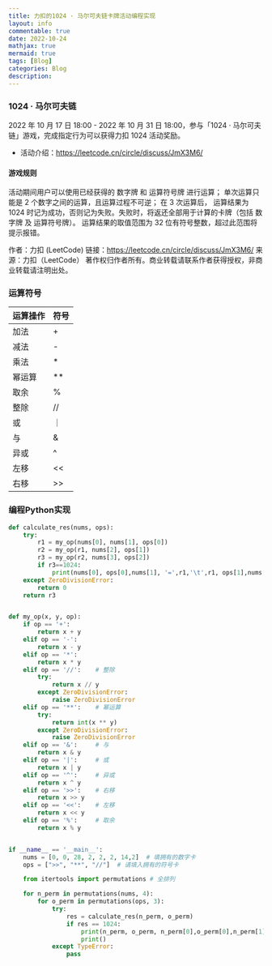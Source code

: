 ```yaml
---
title: 力扣的1024 · 马尔可夫链卡牌活动编程实现
layout: info
commentable: true
date: 2022-10-24
mathjax: true
mermaid: true
tags: [Blog]
categories: Blog
description: 
---
```


### 1024 · 马尔可夫链

2022 年 10 月 17 日 18:00 - 2022 年 10 月 31 日 18:00，参与「1024 · 马尔可夫链」游戏，完成指定行为可以获得力扣 1024 活动奖励。

- 活动介绍：https://leetcode.cn/circle/discuss/JmX3M6/

<!--more-->

#### 游戏规则

活动期间用户可以使用已经获得的 数字牌 和 运算符号牌 进行运算；
单次运算只能是 2 个数字之间的运算，且运算过程不可逆；
在 3 次运算后， 运算结果为 1024 时记为成功，否则记为失败。失败时，将返还全部用于计算的卡牌（包括 数字牌 及 运算符号牌）。
运算结果的取值范围为 32 位有符号整数，超过此范围将提示报错。

作者：力扣 (LeetCode)
链接：https://leetcode.cn/circle/discuss/JmX3M6/
来源：力扣（LeetCode）
著作权归作者所有。商业转载请联系作者获得授权，非商业转载请注明出处。

### 运算符号

| 运算操作 | 符号 |
| -------- | ---- |
| 加法     | +    |
| 减法     | -    |
| 乘法     | *    |
| 幂运算   | **   |
| 取余     | %    |
| 整除     | //   |
| 或       | ｜   |
| 与       | &    |
| 异或     | ^    |
| 左移     | <<   |
| 右移     | >>   |

### 编程Python实现

```python
def calculate_res(nums, ops):
    try:
        r1 = my_op(nums[0], nums[1], ops[0])
        r2 = my_op(r1, nums[2], ops[1])
        r3 = my_op(r2, nums[3], ops[2])
        if r3==1024:
            print(nums[0], ops[0],nums[1], '=',r1,'\t',r1, ops[1],nums[2],'=',r2,'\t',r2, ops[2],nums[3],'=',r3)
    except ZeroDivisionError:
        return 0
    return r3


def my_op(x, y, op):
    if op == '+':
        return x + y
    elif op == '-':
        return x - y
    elif op == '*':
        return x * y
    elif op == '//':    # 整除
        try:
            return x // y
        except ZeroDivisionError:
            raise ZeroDivisionError
    elif op == '**':    # 幂运算	
        try:
            return int(x ** y)
        except ZeroDivisionError:
            raise ZeroDivisionError
    elif op == '&':     # 与
        return x & y
    elif op == '|':     # 或
        return x | y
    elif op == '^':     # 异或	
        return x ^ y
    elif op == '>>':    # 右移	
        return x >> y
    elif op == '<<':    # 左移	
        return x << y
    elif op == '%':     # 取余	
        return x % y


if __name__ == '__main__':
    nums = [0, 0, 28, 2, 2, 2, 14,2]  # 填拥有的数字卡
    ops = [">>", "**", "//"]  # 请填入拥有的符号卡

    from itertools import permutations # 全排列

    for n_perm in permutations(nums, 4):
        for o_perm in permutations(ops, 3):
            try:
                res = calculate_res(n_perm, o_perm)
                if res == 1024:
                    print(n_perm, o_perm, n_perm[0],o_perm[0],n_perm[1])
                    print()
            except TypeError:
                pass


```

